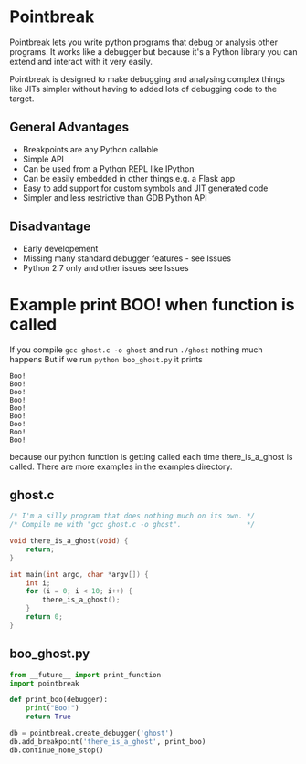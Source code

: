 # Pointbreak

Pointbreak lets you write python programs that debug or analysis other programs. It works like a debugger but because it's a Python library you can extend and interact with it very easily.

Pointbreak is designed to make debugging and analysing complex things like JITs simpler without having to added lots of debugging code to the target.

## General Advantages
* Breakpoints are any Python callable
* Simple API
* Can be used from a Python REPL like IPython
* Can be easily embedded in other things e.g. a Flask app
* Easy to add support for custom symbols and JIT generated code
* Simpler and less restrictive than GDB Python API

## Disadvantage
* Early developement
* Missing many standard debugger features - see Issues
* Python 2.7 only and other issues see Issues

# Example print BOO! when function is called
If you compile `gcc ghost.c -o ghost` and run `./ghost` nothing much happens
But if we run `python boo_ghost.py` it prints
```Boo!
Boo!
Boo!
Boo!
Boo!
Boo!
Boo!
Boo!
Boo!
Boo!
```
because our python function is getting called each time there_is_a_ghost is called.
There are more examples in the examples directory.

## ghost.c
```C
/* I'm a silly program that does nothing much on its own. */
/* Compile me with "gcc ghost.c -o ghost".                */

void there_is_a_ghost(void) {
    return;
}

int main(int argc, char *argv[]) {
    int i;
    for (i = 0; i < 10; i++) {
        there_is_a_ghost();
    }
    return 0;
}
```
## boo_ghost.py
```python
from __future__ import print_function
import pointbreak

def print_boo(debugger):
    print("Boo!")
    return True

db = pointbreak.create_debugger('ghost')
db.add_breakpoint('there_is_a_ghost', print_boo)
db.continue_none_stop()
```
